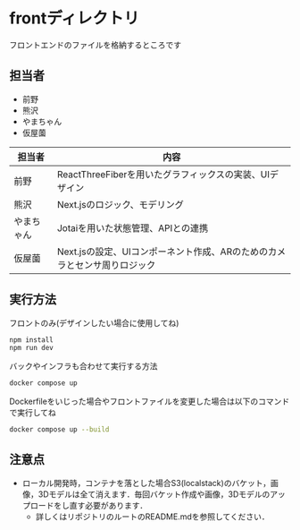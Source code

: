 # frontディレクトリ
フロントエンドのファイルを格納するところです

## 担当者
- 前野
- 熊沢
- やまちゃん
- 仮屋薗

| 担当者　  | 内容                                         |
|-------|--------------------------------------------|
| 前野    | ReactThreeFiberを用いたグラフィックスの実装、UIデザイン       |
| 熊沢    | Next.jsのロジック、モデリング                         |
| やまちゃん | Jotaiを用いた状態管理、APIとの連携                      |
| 仮屋薗   | Next.jsの設定、UIコンポーネント作成、ARのためのカメラとセンサ周りロジック |

## 実行方法
フロントのみ(デザインしたい場合に使用してね)
```bash
npm install
npm run dev
```

バックやインフラも合わせて実行する方法
```bash
docker compose up
```
Dockerfileをいじった場合やフロントファイルを変更した場合は以下のコマンドで実行してね
```bash
docker compose up --build
```

## 注意点
- ローカル開発時，コンテナを落とした場合S3(localstack)のバケット，画像，3Dモデルは全て消えます．毎回バケット作成や画像，3Dモデルのアップロードをし直す必要があります．
  - 詳しくはリポジトリのルートのREADME.mdを参照してください．